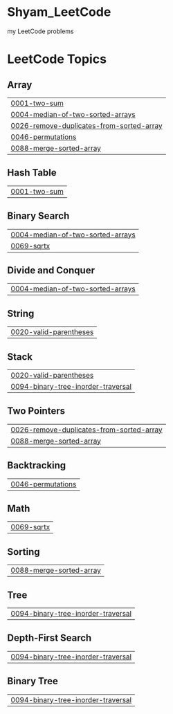 # Shyam_LeetCode
my LeetCode problems 

<!---LeetCode Topics Start-->
# LeetCode Topics
## Array
|  |
| ------- |
| [0001-two-sum](https://github.com/Bhupatishyam55/Shyam_LeetCode/tree/master/0001-two-sum) |
| [0004-median-of-two-sorted-arrays](https://github.com/Bhupatishyam55/Shyam_LeetCode/tree/master/0004-median-of-two-sorted-arrays) |
| [0026-remove-duplicates-from-sorted-array](https://github.com/Bhupatishyam55/Shyam_LeetCode/tree/master/0026-remove-duplicates-from-sorted-array) |
| [0046-permutations](https://github.com/Bhupatishyam55/Shyam_LeetCode/tree/master/0046-permutations) |
| [0088-merge-sorted-array](https://github.com/Bhupatishyam55/Shyam_LeetCode/tree/master/0088-merge-sorted-array) |
## Hash Table
|  |
| ------- |
| [0001-two-sum](https://github.com/Bhupatishyam55/Shyam_LeetCode/tree/master/0001-two-sum) |
## Binary Search
|  |
| ------- |
| [0004-median-of-two-sorted-arrays](https://github.com/Bhupatishyam55/Shyam_LeetCode/tree/master/0004-median-of-two-sorted-arrays) |
| [0069-sqrtx](https://github.com/Bhupatishyam55/Shyam_LeetCode/tree/master/0069-sqrtx) |
## Divide and Conquer
|  |
| ------- |
| [0004-median-of-two-sorted-arrays](https://github.com/Bhupatishyam55/Shyam_LeetCode/tree/master/0004-median-of-two-sorted-arrays) |
## String
|  |
| ------- |
| [0020-valid-parentheses](https://github.com/Bhupatishyam55/Shyam_LeetCode/tree/master/0020-valid-parentheses) |
## Stack
|  |
| ------- |
| [0020-valid-parentheses](https://github.com/Bhupatishyam55/Shyam_LeetCode/tree/master/0020-valid-parentheses) |
| [0094-binary-tree-inorder-traversal](https://github.com/Bhupatishyam55/Shyam_LeetCode/tree/master/0094-binary-tree-inorder-traversal) |
## Two Pointers
|  |
| ------- |
| [0026-remove-duplicates-from-sorted-array](https://github.com/Bhupatishyam55/Shyam_LeetCode/tree/master/0026-remove-duplicates-from-sorted-array) |
| [0088-merge-sorted-array](https://github.com/Bhupatishyam55/Shyam_LeetCode/tree/master/0088-merge-sorted-array) |
## Backtracking
|  |
| ------- |
| [0046-permutations](https://github.com/Bhupatishyam55/Shyam_LeetCode/tree/master/0046-permutations) |
## Math
|  |
| ------- |
| [0069-sqrtx](https://github.com/Bhupatishyam55/Shyam_LeetCode/tree/master/0069-sqrtx) |
## Sorting
|  |
| ------- |
| [0088-merge-sorted-array](https://github.com/Bhupatishyam55/Shyam_LeetCode/tree/master/0088-merge-sorted-array) |
## Tree
|  |
| ------- |
| [0094-binary-tree-inorder-traversal](https://github.com/Bhupatishyam55/Shyam_LeetCode/tree/master/0094-binary-tree-inorder-traversal) |
## Depth-First Search
|  |
| ------- |
| [0094-binary-tree-inorder-traversal](https://github.com/Bhupatishyam55/Shyam_LeetCode/tree/master/0094-binary-tree-inorder-traversal) |
## Binary Tree
|  |
| ------- |
| [0094-binary-tree-inorder-traversal](https://github.com/Bhupatishyam55/Shyam_LeetCode/tree/master/0094-binary-tree-inorder-traversal) |
<!---LeetCode Topics End-->